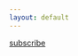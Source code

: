 ```yaml
---
layout: default
---
```


<script src="https://js.chargebee.com/v2/chargebee.js" data-cb-site="elephantcollective-test" ></script>

<a href="javascript:void(0)" data-cb-type="checkout" data-cb-plan-id="the-herd"> subscribe </a>
